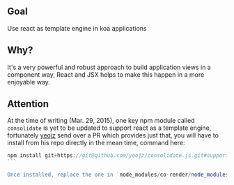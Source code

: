 
## Goal

Use react as template engine in koa applications

## Why?

It's a very powerful and robust approach to build application views in a component way, React and JSX helps to make this happen in a more enjoyable way.

## Attention

At the time of writing (Mar. 29, 2015), one key npm module called `consolidate` is yet to be updated to support react as a template engine, fortunately [yeojz](https://github.com/yeojz/consolidate.js/blob/support-reactjs-templates/package.json) send over a PR which provides just that, you will have to install from his repo directly in the mean time, command here:

``````javascript
npm install git+https://git@github.com/yeojz/consolidate.js.git#support-reactjs-templates
```

Once installed, replace the one in `node_modules/co-render/node_modules` with the patched one.